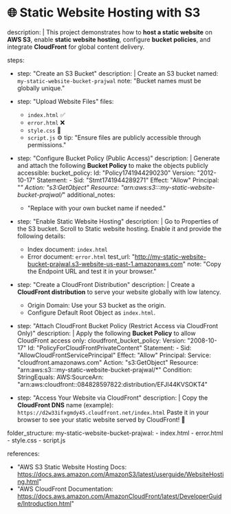 # 🌐 Static Website Hosting with S3

description: |
  This project demonstrates how to **host a static website** on **AWS S3**, enable **static website hosting**, 
  configure **bucket policies**, and integrate **CloudFront** for global content delivery.

steps:
  - step: "Create an S3 Bucket"
    description: |
      Create an S3 bucket named: `my-static-website-bucket-prajwal`
    note: "Bucket names must be globally unique."

  - step: "Upload Website Files"
    files:
      - `index.html` ✅
      - `error.html` ❌
      - `style.css` 🎨
      - `script.js` ⚙️
    tip: "Ensure files are publicly accessible through permissions."

  - step: "Configure Bucket Policy (Public Access)"
    description: |
      Generate and attach the following **Bucket Policy** to make the objects publicly accessible:
    bucket_policy:
      Id: "Policy1741944290230"
      Version: "2012-10-17"
      Statement:
        - Sid: "Stmt1741944289271"
          Effect: "Allow"
          Principal: "*"
          Action: "s3:GetObject"
          Resource: "arn:aws:s3:::my-static-website-bucket-prajwal/*"
    additional_notes:
      - "Replace with your own bucket name if needed."

  - step: "Enable Static Website Hosting"
    description: |
      Go to Properties of the S3 bucket.
      Scroll to Static website hosting.
      Enable it and provide the following details:
      - Index document: `index.html`
      - Error document: `error.html`
    test_url: "http://my-static-website-bucket-prajwal.s3-website-us-east-1.amazonaws.com"
    note: "Copy the Endpoint URL and test it in your browser."

  - step: "Create a CloudFront Distribution"
    description: |
      Create a **CloudFront distribution** to serve your website globally with low latency.
      - Origin Domain: Use your S3 bucket as the origin.
      - Configure Default Root Object as `index.html`.

  - step: "Attach CloudFront Bucket Policy (Restrict Access via CloudFront Only)"
    description: |
      Apply the following **Bucket Policy** to allow CloudFront access only:
    cloudfront_bucket_policy:
      Version: "2008-10-17"
      Id: "PolicyForCloudFrontPrivateContent"
      Statement:
        - Sid: "AllowCloudFrontServicePrincipal"
          Effect: "Allow"
          Principal:
            Service: "cloudfront.amazonaws.com"
          Action: "s3:GetObject"
          Resource: "arn:aws:s3:::my-static-website-bucket-prajwal/*"
          Condition:
            StringEquals:
              AWS:SourceArn: "arn:aws:cloudfront::084828597822:distribution/EFJI44KVSOKT4"

  - step: "Access Your Website via CloudFront"
    description: |
      Copy the **CloudFront DNS** name (example):
      `https://d2w33ifxgmdy45.cloudfront.net/index.html`
      Paste it in your browser to see your static website served by CloudFront! 🚀

folder_structure:
  my-static-website-bucket-prajwal:
    - index.html
    - error.html
    - style.css
    - script.js

references:
  - "AWS S3 Static Website Hosting Docs: https://docs.aws.amazon.com/AmazonS3/latest/userguide/WebsiteHosting.html"
  - "AWS CloudFront Documentation: https://docs.aws.amazon.com/AmazonCloudFront/latest/DeveloperGuide/Introduction.html"
